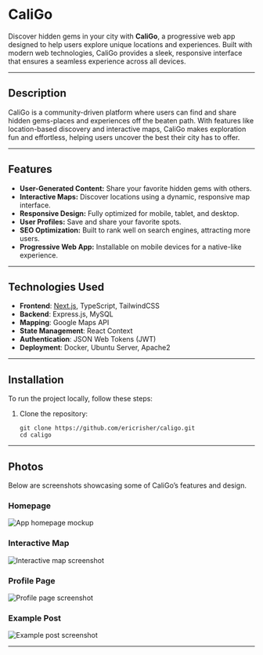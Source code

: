 # CaliGo

Discover hidden gems in your city with **CaliGo**, a progressive web app designed to help users explore unique locations and experiences. Built with modern web technologies, CaliGo provides a sleek, responsive interface that ensures a seamless experience across all devices.

---

## Description

CaliGo is a community-driven platform where users can find and share hidden gems-places and experiences off the beaten path. With features like location-based discovery and interactive maps, CaliGo makes exploration fun and effortless, helping users uncover the best their city has to offer.

---

## Features

- **User-Generated Content:** Share your favorite hidden gems with others.
- **Interactive Maps:** Discover locations using a dynamic, responsive map interface.
- **Responsive Design:** Fully optimized for mobile, tablet, and desktop.
- **User Profiles:** Save and share your favorite spots.
- **SEO Optimization:** Built to rank well on search engines, attracting more users.
- **Progressive Web App:** Installable on mobile devices for a native-like experience.

---

## Technologies Used

- **Frontend**: [Next.js](https://nextjs.org/), TypeScript, TailwindCSS
- **Backend**: Express.js, MySQL
- **Mapping**: Google Maps API
- **State Management**: React Context
- **Authentication**: JSON Web Tokens (JWT)
- **Deployment**: Docker, Ubuntu Server, Apache2

---

## Installation

To run the project locally, follow these steps:

1. Clone the repository:
   ```
   git clone https://github.com/ericrisher/caligo.git
   cd caligo
   ```
   
---

## Photos

Below are screenshots showcasing some of CaliGo’s features and design.

### Homepage
![App homepage mockup](https://github.com/user-attachments/assets/6f5cc976-2a98-4061-82ea-894d88e513cb)

### Interactive Map
![Interactive map screenshot](https://github.com/user-attachments/assets/133b2b91-fa85-440e-a03d-229b020f2a64)

### Profile Page
![Profile page screenshot](https://github.com/user-attachments/assets/9d1db2bd-ff6d-4117-91a0-f6843d00a091)

### Example Post
![Example post screenshot](https://github.com/user-attachments/assets/83e97aa2-bc72-4915-b1ed-85930049f45d)

---
